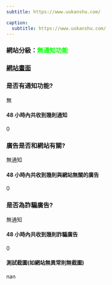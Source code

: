 ```yaml
---
subtitle: https://www.uukanshu.com/

caption:
  subtitle: https://www.uukanshu.com/
---
```


<h3>網站分級：<font color="#00FF00">無通知功能</font></h3>

### [網站畫面](https://www.uukanshu.com/)
### 是否有通知功能?
無

#### 48 小時內共收到幾則通知
0

### 廣告是否和網站有關?
無通知

#### 48 小時內共收到幾則與網站無關的廣告
0

### 是否為詐騙廣告?
無通知

#### 48 小時內共收到幾則詐騙廣告
0

#### 測試截圖(如網站無異常則無截圖)
nan


